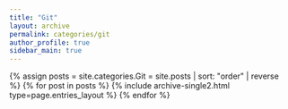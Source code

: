 ```yaml
---
title: "Git"
layout: archive
permalink: categories/git
author_profile: true
sidebar_main: true
---
```


{% assign posts = site.categories.Git = site.posts | sort: "order" | reverse %}
{% for post in posts %}
    {% include archive-single2.html type=page.entries_layout %}
{% endfor %}